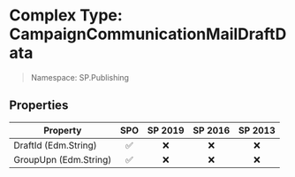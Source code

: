 # Complex Type: CampaignCommunicationMailDraftData

> Namespace: SP.Publishing

## Properties

Property | SPO | SP 2019 | SP 2016 | SP 2013
----------|:---:|:-------:|:-------:|:-------:
DraftId (Edm.String) | ✅ | ❌ | ❌ | ❌
GroupUpn (Edm.String) | ✅ | ❌ | ❌ | ❌